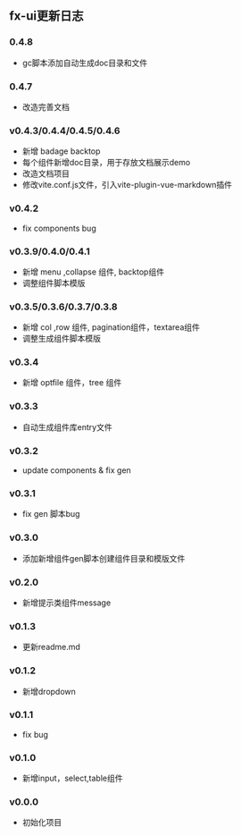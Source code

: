 
## fx-ui更新日志      

### 0.4.8
- gc脚本添加自动生成doc目录和文件

### 0.4.7
- 改造完善文档

### v0.4.3/0.4.4/0.4.5/0.4.6
- 新增 badage backtop
- 每个组件新增doc目录，用于存放文档展示demo
- 改造文档项目
- 修改vite.conf.js文件，引入vite-plugin-vue-markdown插件


### v0.4.2
- fix components bug


### v0.3.9/0.4.0/0.4.1
-  新增 menu ,collapse 组件, backtop组件
- 调整组件脚本模版

### v0.3.5/0.3.6/0.3.7/0.3.8
- 新增 col ,row 组件, pagination组件，textarea组件
- 调整生成组件脚本模版

### v0.3.4
- 新增 optfile 组件，tree 组件

### v0.3.3
- 自动生成组件库entry文件

### v0.3.2
- update components & fix gen

### v0.3.1
- fix gen 脚本bug 

### v0.3.0
- 添加新增组件gen脚本创建组件目录和模版文件

### v0.2.0
- 新增提示类组件message

### v0.1.3
- 更新readme.md

### v0.1.2
- 新增dropdown

### v0.1.1
- fix bug

### v0.1.0
- 新增input，select,table组件

### v0.0.0
- 初始化项目
